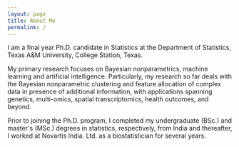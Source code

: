 ```yaml
---
layout: page
title: About Me
permalink: /
---
```


I am a final year Ph.D. candidate in Statistics at the Department of Statistics, Texas A&M University, College Station, Texas. 

My primary research focuses on Bayesian nonparametrics, machine learning and artificial intelligence. Particularly, my research so far deals with the Bayesian nonparametric clustering and feature allocation of complex data in presence of additional information, with applications spanning genetics, multi-omics, spatial transcriptomics, health outcomes, and beyond.

Prior to joining the Ph.D. program, I completed my undergraduate (BSc.) and master's (MSc.) degrees in statistics, respectively, from India and thereafter, I worked at Novartis India. Ltd. as a biostatistician for several years. 
